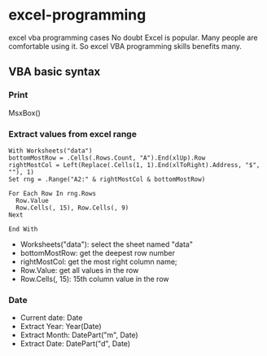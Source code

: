 # excel-programming
excel vba programming cases
No doubt Excel is popular. Many people are comfortable using it. So excel VBA programming skills benefits many.

## VBA basic syntax
### Print
MsxBox()
### Extract values from excel range
```
With Worksheets("data")
bottomMostRow = .Cells(.Rows.Count, "A").End(xlUp).Row
rightMostCol = Left(Replace(.Cells(1, 1).End(xlToRight).Address, "$", ""), 1)
Set rng = .Range("A2:" & rightMostCol & bottomMostRow)

For Each Row In rng.Rows
  Row.Value
  Row.Cells(, 15), Row.Cells(, 9)
Next

End With
```
- Worksheets("data"): select the sheet named "data"
- bottomMostRow: get the deepest row number
- rightMostCol: get the most right column name;
- Row.Value: get all values in the row
- Row.Cells(, 15): 15th column value in the row
### Date
- Current date:  Date
- Extract Year:  Year(Date)
- Extract Month: DatePart("m", Date)
- Extract Date: DatePart("d", Date)

